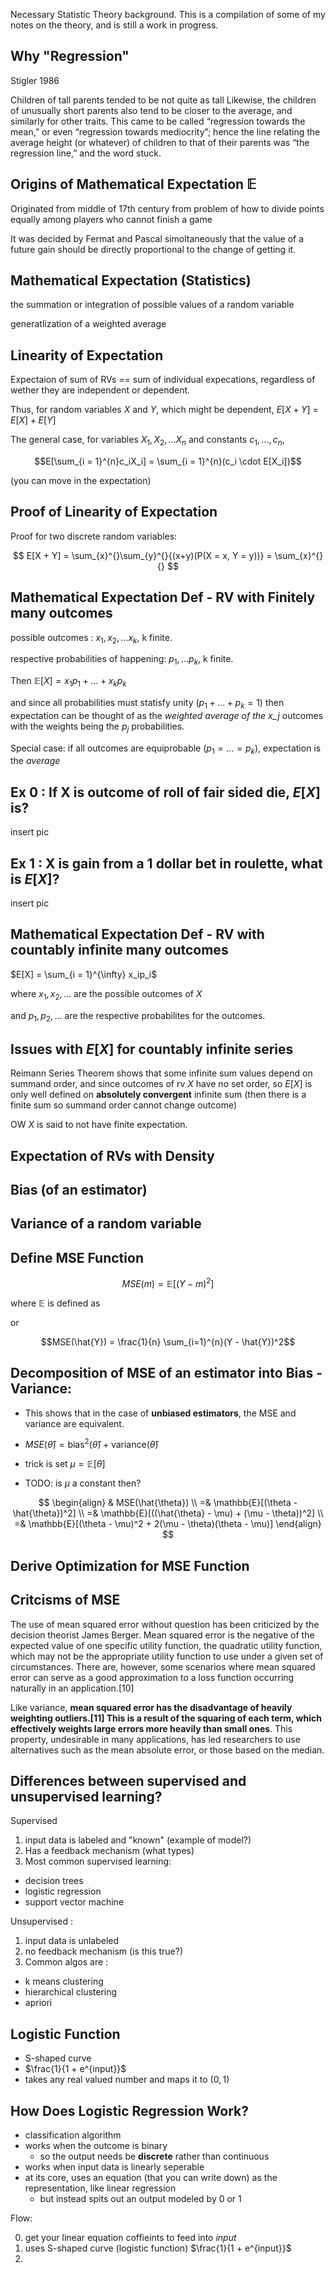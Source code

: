 Necessary Statistic Theory background. This is a compilation of some of my notes on the theory, and is still a work in progress. 

## Why "Regression"

Stigler 1986 

Children of tall parents tended to be not quite as tall 
Likewise, the children of unusually short parents also tend to be closer to the average, and similarly
for other traits. This came to be called “regression towards the mean,” or even “regression towards
mediocrity”; hence the line relating the average height (or whatever) of children to that of their
parents was “the regression line,” and the word stuck.

## Origins of Mathematical Expectation $\mathbb{E}$

Originated from middle of 17th century from problem of how to divide points equally among players who cannot finish a game

It was decided by Fermat and Pascal simoltaneously that the value of a future gain should be directly proportional to the change of getting it. 

## Mathematical Expectation (Statistics)

the summation or integration of possible values of a random variable

generatlization of a weighted average

## Linearity of Expectation 
Expectaion of sum of RVs == sum of individual expecations, regardless of wether they are independent or dependent. 

Thus, for random variables $X$ and $Y$, which might be dependent, $E[X + Y]$ = $E[X] + E[Y]$

The general case, for variables $X_1, X_2, \dots X_n$ and constants $c_1, \dots ,c_n$, 

$$E[\sum_{i = 1}^{n}c_iX_i] = \sum_{i = 1}^{n}(c_i \cdot  E[X_i])$$

(you can move in the expectation)

## Proof of Linearity of Expectation

Proof for two discrete random variables:

$$
E[X + Y] = \sum_{x}^{}\sum_{y}^{}{(x+y)(P(X = x, Y = y))}
= \sum_{x}^{}{}
$$

## Mathematical Expectation Def - RV with Finitely many outcomes

possible outcomes : $x_1,x_2, \dots x_k$, k finite. 

respective probabilities of happening:
$p_1, \dots p_k$, k finite. 

Then $\mathbb{E}[X] = x_1p_1 + \dots + x_kp_k$

and since all probabilities must statisfy unity ($p_1 + \dots + p_k = 1$) then expectation can be thought of as the *weighted average of the x_j* outcomes with the weights being the $p_j$ probabilities.

Special case: if all outcomes are equiprobable ($p_1 = \dots = p_k$), expectation is the *average*

## Ex 0 : If X is outcome of roll of fair sided die, $E[X]$ is?

insert pic

## Ex 1 : X is gain from a 1 dollar bet in roulette, what is $E[X]$?

insert pic

## Mathematical Expectation Def - RV with countably infinite many outcomes

$E[X] = \sum_{i = 1}^{\infty} x_ip_i$

where $x_1, x_2,\dots$ are the possible outcomes of $X$

and $p_1, p_2, \dots$ are the respective probabilites for the outcomes. 

## Issues with $E[X]$ for countably infinite series

Reimann Series Theorem shows that some infinite sum values depend on summand order, and since outcomes of rv $X$ have no set order, so $E[X]$ is only well defined on **absolutely convergent** infinite sum (then there is a finite sum so summand order cannot change outcome)

OW $X$ is said to not have finite expectation. 


## Expectation of RVs with Density



## Bias (of an estimator)


## Variance of a random variable

## Define MSE Function 

$$MSE(m) = \mathbb{E}[(Y - m)^2]$$

where $\mathbb{E}$ is defined as 

or 

$$MSE(\hat{Y}) = \frac{1}{n} \sum_{i=1}^{n}(Y - \hat{Y})^2$$


## Decomposition of MSE of an estimator into Bias - Variance:

- This shows that in the case of **unbiased estimators**, the MSE and variance are equivalent. 

- $MSE(\hat{\theta}) = \text{bias}^2(\hat{\theta}) + \text{variance}(\hat{\theta})$

- trick is set $\mu = \mathbb{E}[\theta]$ 
- TODO: is $\mu$ a constant then?

$$ 
\begin{align}
& MSE(\hat{\theta}) \\
=&  \mathbb{E}[(\theta - \hat{\theta})^2] \\
=& \mathbb{E}[((\hat{\theta} - \mu) + (\mu - \theta))^2] \\
=& \mathbb{E}[(\theta - \mu)^2 + 2(\mu - \theta)(\theta - \mu)]
\end{align}
$$


## Derive Optimization for MSE Function 


## Critcisms of MSE 

The use of mean squared error without question has been criticized by the decision theorist James Berger. Mean squared error is the negative of the expected value of one specific utility function, the quadratic utility function, which may not be the appropriate utility function to use under a given set of circumstances. There are, however, some scenarios where mean squared error can serve as a good approximation to a loss function occurring naturally in an application.[10]

Like variance, **mean squared error has the disadvantage of heavily weighting outliers.[11] This is a result of the squaring of each term, which effectively weights large errors more heavily than small ones**. This property, undesirable in many applications, has led researchers to use alternatives such as the mean absolute error, or those based on the median.

## Differences between supervised and unsupervised learning?

Supervised

1. input data is labeled and "known" (example of model?)
2. Has a feedback mechanism (what types)
3. Most common supervised learning:
- decision trees 
- logistic regression
- support vector machine

Unsupervised :
1. input data is unlabeled 
2. no feedback mechanism (is this true?)
3. Common algos are : 
- k means clustering
- hierarchical clustering
- apriori


## Logistic Function 

- S-shaped curve 
- $\frac{1}{1 + e^{input}}$
- takes any real valued number and maps it to $(0,1)$


## How Does Logistic Regression Work?

- classification algorithm
- works when the outcome is binary
    - so the output needs be **discrete** rather than continuous
- works when input data is linearly seperable
- at its core, uses an equation (that you can write down) as the representation, like linear regression
    - but instead spits out an output modeled by 0 or 1

Flow:

0. get your linear equation coffieints to feed into $input$
1. uses S-shaped curve (logistic function) 
$\frac{1}{1 + e^{input}}$
2. 

